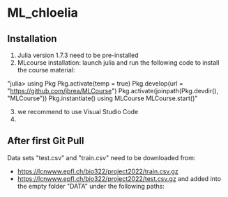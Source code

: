 # ML_chloelia

## Installation
1) Julia version 1.7.3 need to be pre-installed
2) MLcourse installation:
launch julia and run the following code to install the course material:

"julia> using Pkg
       Pkg.activate(temp = true)
       Pkg.develop(url = "https://github.com/jbrea/MLCourse")
       Pkg.activate(joinpath(Pkg.devdir(), "MLCourse"))
       Pkg.instantiate()
       using MLCourse
       MLCourse.start()"
       
3) we recommend to use Visual Studio Code
4) 
## After first Git Pull
Data sets "test.csv" and "train.csv" need to be downloaded from: 
- https://lcnwww.epfl.ch/bio322/project2022/train.csv.gz 
- https://lcnwww.epfl.ch/bio322/project2022/test.csv.gz
and added into the empty folder "DATA" under the following paths: 
